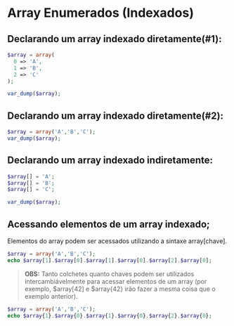 # Array Enumerados (Indexados)

## Declarando um array indexado diretamente(\#1):

```PHP
$array = array(
  0 => 'A',
  1 => 'B',
  2 => 'C'
);

var_dump($array);
```

## Declarando um array indexado diretamente(\#2):

```PHP
$array = array('A','B','C');
var_dump($array);
```

## Declarando um array indexado indiretamente:

```PHP
$array[] = 'A';
$array[] = 'B';
$array[] = 'C';

var_dump($array);
```

## Acessando elementos de um array indexado;

Elementos do array podem ser acessados utilizando a sintaxe array[chave].

```PHP
$array = array('A','B','C');
echo $array[1].$array[0].$array[1].$array[0].$array[2].$array[0];
```

> **OBS:** Tanto colchetes quanto chaves podem ser utilizados intercambiávelmente para acessar elementos de um array (por exemplo, $array[42] e $array{42} irão fazer a mesma coisa que o exemplo anterior).

```PHP
$array = array('A','B','C');
echo $array{1}.$array{0}.$array{1}.$array{0}.$array{2}.$array{0};
```
